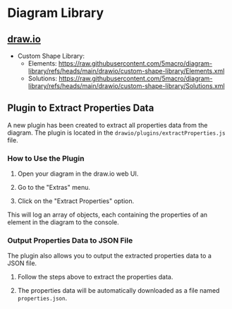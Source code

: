 # Diagram Library

## [draw.io](https://app.diagrams.net/)

- Custom Shape Library:
    - Elements: https://raw.githubusercontent.com/5macro/diagram-library/refs/heads/main/drawio/custom-shape-library/Elements.xml
    - Solutions: https://raw.githubusercontent.com/5macro/diagram-library/refs/heads/main/drawio/custom-shape-library/Solutions.xml

## Plugin to Extract Properties Data

A new plugin has been created to extract all properties data from the diagram. The plugin is located in the `drawio/plugins/extractProperties.js` file.

### How to Use the Plugin

1. Open your diagram in the draw.io web UI.

2. Go to the "Extras" menu.

3. Click on the "Extract Properties" option.

This will log an array of objects, each containing the properties of an element in the diagram to the console.

### Output Properties Data to JSON File

The plugin also allows you to output the extracted properties data to a JSON file.

1. Follow the steps above to extract the properties data.

2. The properties data will be automatically downloaded as a file named `properties.json`.
